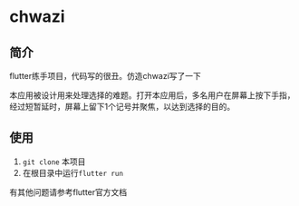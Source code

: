 # chwazi

## 简介

flutter练手项目，代码写的很丑。仿造chwazi写了一下

本应用被设计用来处理选择的难题。打开本应用后，多名用户在屏幕上按下手指，经过短暂延时，屏幕上留下1个记号并聚焦，以达到选择的目的。

## 使用

1. `git clone` 本项目
2. 在根目录中运行`flutter run`

有其他问题请参考flutter官方文档
